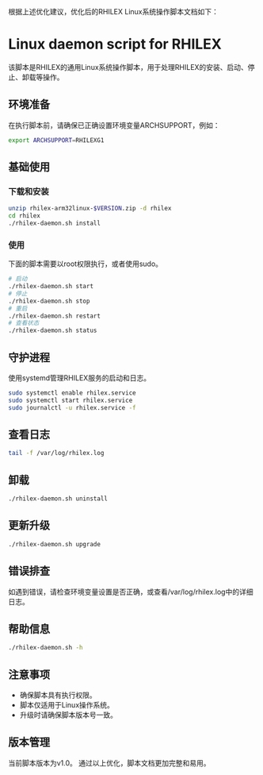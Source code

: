 根据上述优化建议，优化后的RHILEX Linux系统操作脚本文档如下：
# Linux daemon script for RHILEX
该脚本是RHILEX的通用Linux系统操作脚本，用于处理RHILEX的安装、启动、停止、卸载等操作。
## 环境准备
在执行脚本前，请确保已正确设置环境变量ARCHSUPPORT，例如：
```sh
export ARCHSUPPORT=RHILEXG1
```
## 基础使用
### 下载和安装
```sh
unzip rhilex-arm32linux-$VERSION.zip -d rhilex
cd rhilex
./rhilex-daemon.sh install
```
### 使用
下面的脚本需要以root权限执行，或者使用sudo。
```bash
# 启动
./rhilex-daemon.sh start
# 停止
./rhilex-daemon.sh stop
# 重启
./rhilex-daemon.sh restart
# 查看状态
./rhilex-daemon.sh status
```
## 守护进程
使用systemd管理RHILEX服务的启动和日志。
```sh
sudo systemctl enable rhilex.service
sudo systemctl start rhilex.service
sudo journalctl -u rhilex.service -f
```
## 查看日志
```sh
tail -f /var/log/rhilex.log
```
## 卸载
```sh
./rhilex-daemon.sh uninstall
```
## 更新升级
```sh
./rhilex-daemon.sh upgrade
```
## 错误排查
如遇到错误，请检查环境变量设置是否正确，或查看/var/log/rhilex.log中的详细日志。
## 帮助信息
```sh
./rhilex-daemon.sh -h
```
## 注意事项
- 确保脚本具有执行权限。
- 脚本仅适用于Linux操作系统。
- 升级时请确保脚本版本号一致。
## 版本管理
当前脚本版本为v1.0。
通过以上优化，脚本文档更加完整和易用。
